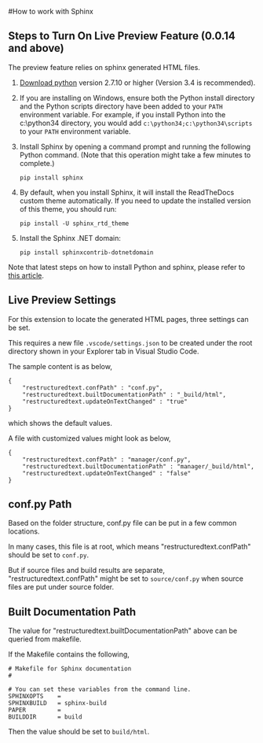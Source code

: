 #How to work with Sphinx

## Steps to Turn On Live Preview Feature (0.0.14 and above)
The preview feature relies on sphinx generated HTML files.

1. [Download python](https://www.python.org/downloads/) version 2.7.10 or higher (Version 3.4 is recommended).

2. If you are installing on Windows, ensure both the Python install directory and the Python scripts directory have been added to your `PATH` environment variable. For example, if you install Python into the c:\python34 directory, you would add `c:\python34;c:\python34\scripts` to your `PATH` environment variable.

3. Install Sphinx by opening a command prompt and running the following Python command. (Note that this operation might take a few minutes to complete.)

    ```pip install sphinx```

4. By default, when you install Sphinx, it will install the ReadTheDocs custom theme automatically. If you need to update the installed version of this theme, you should run:

    ```pip install -U sphinx_rtd_theme```

5. Install the Sphinx .NET domain:

    ```pip install sphinxcontrib-dotnetdomain```

Note that latest steps on how to install Python and sphinx, please refer to [this article](https://github.com/aspnet/Docs/blob/master/CONTRIBUTING.md).

## Live Preview Settings
For this extension to locate the generated HTML pages, three settings can be set.

This requires a new file `.vscode/settings.json` to be created under the root directory shown in your Explorer tab in Visual Studio Code.

The sample content is as below,
```
{
    "restructuredtext.confPath" : "conf.py",
    "restructuredtext.builtDocumentationPath" : "_build/html",
    "restructuredtext.updateOnTextChanged" : "true"
}
```
which shows the default values. 

A file with customized values might look as below,
```
{
    "restructuredtext.confPath" : "manager/conf.py",
    "restructuredtext.builtDocumentationPath" : "manager/_build/html",
    "restructuredtext.updateOnTextChanged" : "false"
}
```

## conf.py Path
Based on the folder structure, conf.py file can be put in a few common locations.

In many cases, this file is at root, which means "restructuredtext.confPath" should be set to ```conf.py```. 

But if source files and build results are separate, "restructuredtext.confPath" might be set to ```source/conf.py``` when source files are put under source folder.

## Built Documentation Path
The value for "restructuredtext.builtDocumentationPath" above can be queried from makefile.

If the Makefile contains the following,
```
# Makefile for Sphinx documentation
#

# You can set these variables from the command line.
SPHINXOPTS    =
SPHINXBUILD   = sphinx-build
PAPER         =
BUILDDIR      = build
```

Then the value should be set to ```build/html```.